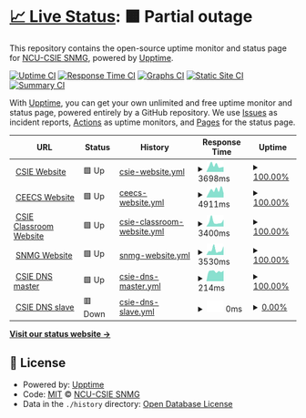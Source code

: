 # [📈 Live Status](https://NCU-CSIE-SNMG.github.io/uptime): <!--live status--> **🟧 Partial outage**

This repository contains the open-source uptime monitor and status page for [NCU-CSIE SNMG](http://snmg.csie.ncu.edu.tw), powered by [Upptime](https://github.com/upptime/upptime).

[![Uptime CI](https://github.com/NCU-CSIE-SNMG/uptime/workflows/Uptime%20CI/badge.svg)](https://github.com/NCU-CSIE-SNMG/uptime/actions?query=workflow%3A%22Uptime+CI%22)
[![Response Time CI](https://github.com/NCU-CSIE-SNMG/uptime/workflows/Response%20Time%20CI/badge.svg)](https://github.com/NCU-CSIE-SNMG/uptime/actions?query=workflow%3A%22Response+Time+CI%22)
[![Graphs CI](https://github.com/NCU-CSIE-SNMG/uptime/workflows/Graphs%20CI/badge.svg)](https://github.com/NCU-CSIE-SNMG/uptime/actions?query=workflow%3A%22Graphs+CI%22)
[![Static Site CI](https://github.com/NCU-CSIE-SNMG/uptime/workflows/Static%20Site%20CI/badge.svg)](https://github.com/NCU-CSIE-SNMG/uptime/actions?query=workflow%3A%22Static+Site+CI%22)
[![Summary CI](https://github.com/NCU-CSIE-SNMG/uptime/workflows/Summary%20CI/badge.svg)](https://github.com/NCU-CSIE-SNMG/uptime/actions?query=workflow%3A%22Summary+CI%22)

With [Upptime](https://upptime.js.org), you can get your own unlimited and free uptime monitor and status page, powered entirely by a GitHub repository. We use [Issues](https://github.com/NCU-CSIE-SNMG/uptime/issues) as incident reports, [Actions](https://github.com/NCU-CSIE-SNMG/uptime/actions) as uptime monitors, and [Pages](https://NCU-CSIE-SNMG.github.io/uptime) for the status page.

<!--start: status pages-->
<!-- This summary is generated by Upptime (https://github.com/upptime/upptime) -->
<!-- Do not edit this manually, your changes will be overwritten -->
<!-- prettier-ignore -->
| URL | Status | History | Response Time | Uptime |
| --- | ------ | ------- | ------------- | ------ |
| <img alt="" src="https://icons.duckduckgo.com/ip3/www.csie.ncu.edu.tw.ico" height="13"> [CSIE Website](https://www.csie.ncu.edu.tw) | 🟩 Up | [csie-website.yml](https://github.com/NCU-CSIE-SNMG/uptime/commits/HEAD/history/csie-website.yml) | <details><summary><img alt="Response time graph" src="./graphs/csie-website/response-time-week.png" height="20"> 3698ms</summary><br><a href="https://NCU-CSIE-SNMG.github.io/uptime/history/csie-website"><img alt="Response time 2996" src="https://img.shields.io/endpoint?url=https%3A%2F%2Fraw.githubusercontent.com%2FNCU-CSIE-SNMG%2Fuptime%2FHEAD%2Fapi%2Fcsie-website%2Fresponse-time.json"></a><br><a href="https://NCU-CSIE-SNMG.github.io/uptime/history/csie-website"><img alt="24-hour response time 2961" src="https://img.shields.io/endpoint?url=https%3A%2F%2Fraw.githubusercontent.com%2FNCU-CSIE-SNMG%2Fuptime%2FHEAD%2Fapi%2Fcsie-website%2Fresponse-time-day.json"></a><br><a href="https://NCU-CSIE-SNMG.github.io/uptime/history/csie-website"><img alt="7-day response time 3698" src="https://img.shields.io/endpoint?url=https%3A%2F%2Fraw.githubusercontent.com%2FNCU-CSIE-SNMG%2Fuptime%2FHEAD%2Fapi%2Fcsie-website%2Fresponse-time-week.json"></a><br><a href="https://NCU-CSIE-SNMG.github.io/uptime/history/csie-website"><img alt="30-day response time 3588" src="https://img.shields.io/endpoint?url=https%3A%2F%2Fraw.githubusercontent.com%2FNCU-CSIE-SNMG%2Fuptime%2FHEAD%2Fapi%2Fcsie-website%2Fresponse-time-month.json"></a><br><a href="https://NCU-CSIE-SNMG.github.io/uptime/history/csie-website"><img alt="1-year response time 3096" src="https://img.shields.io/endpoint?url=https%3A%2F%2Fraw.githubusercontent.com%2FNCU-CSIE-SNMG%2Fuptime%2FHEAD%2Fapi%2Fcsie-website%2Fresponse-time-year.json"></a></details> | <details><summary><a href="https://NCU-CSIE-SNMG.github.io/uptime/history/csie-website">100.00%</a></summary><a href="https://NCU-CSIE-SNMG.github.io/uptime/history/csie-website"><img alt="All-time uptime 99.67%" src="https://img.shields.io/endpoint?url=https%3A%2F%2Fraw.githubusercontent.com%2FNCU-CSIE-SNMG%2Fuptime%2FHEAD%2Fapi%2Fcsie-website%2Fuptime.json"></a><br><a href="https://NCU-CSIE-SNMG.github.io/uptime/history/csie-website"><img alt="24-hour uptime 100.00%" src="https://img.shields.io/endpoint?url=https%3A%2F%2Fraw.githubusercontent.com%2FNCU-CSIE-SNMG%2Fuptime%2FHEAD%2Fapi%2Fcsie-website%2Fuptime-day.json"></a><br><a href="https://NCU-CSIE-SNMG.github.io/uptime/history/csie-website"><img alt="7-day uptime 100.00%" src="https://img.shields.io/endpoint?url=https%3A%2F%2Fraw.githubusercontent.com%2FNCU-CSIE-SNMG%2Fuptime%2FHEAD%2Fapi%2Fcsie-website%2Fuptime-week.json"></a><br><a href="https://NCU-CSIE-SNMG.github.io/uptime/history/csie-website"><img alt="30-day uptime 95.93%" src="https://img.shields.io/endpoint?url=https%3A%2F%2Fraw.githubusercontent.com%2FNCU-CSIE-SNMG%2Fuptime%2FHEAD%2Fapi%2Fcsie-website%2Fuptime-month.json"></a><br><a href="https://NCU-CSIE-SNMG.github.io/uptime/history/csie-website"><img alt="1-year uptime 99.66%" src="https://img.shields.io/endpoint?url=https%3A%2F%2Fraw.githubusercontent.com%2FNCU-CSIE-SNMG%2Fuptime%2FHEAD%2Fapi%2Fcsie-website%2Fuptime-year.json"></a></details>
| <img alt="" src="https://icons.duckduckgo.com/ip3/www.ceecs.ncu.edu.tw.ico" height="13"> [CEECS Website](https://www.ceecs.ncu.edu.tw) | 🟩 Up | [ceecs-website.yml](https://github.com/NCU-CSIE-SNMG/uptime/commits/HEAD/history/ceecs-website.yml) | <details><summary><img alt="Response time graph" src="./graphs/ceecs-website/response-time-week.png" height="20"> 4911ms</summary><br><a href="https://NCU-CSIE-SNMG.github.io/uptime/history/ceecs-website"><img alt="Response time 3434" src="https://img.shields.io/endpoint?url=https%3A%2F%2Fraw.githubusercontent.com%2FNCU-CSIE-SNMG%2Fuptime%2FHEAD%2Fapi%2Fceecs-website%2Fresponse-time.json"></a><br><a href="https://NCU-CSIE-SNMG.github.io/uptime/history/ceecs-website"><img alt="24-hour response time 2866" src="https://img.shields.io/endpoint?url=https%3A%2F%2Fraw.githubusercontent.com%2FNCU-CSIE-SNMG%2Fuptime%2FHEAD%2Fapi%2Fceecs-website%2Fresponse-time-day.json"></a><br><a href="https://NCU-CSIE-SNMG.github.io/uptime/history/ceecs-website"><img alt="7-day response time 4911" src="https://img.shields.io/endpoint?url=https%3A%2F%2Fraw.githubusercontent.com%2FNCU-CSIE-SNMG%2Fuptime%2FHEAD%2Fapi%2Fceecs-website%2Fresponse-time-week.json"></a><br><a href="https://NCU-CSIE-SNMG.github.io/uptime/history/ceecs-website"><img alt="30-day response time 4842" src="https://img.shields.io/endpoint?url=https%3A%2F%2Fraw.githubusercontent.com%2FNCU-CSIE-SNMG%2Fuptime%2FHEAD%2Fapi%2Fceecs-website%2Fresponse-time-month.json"></a><br><a href="https://NCU-CSIE-SNMG.github.io/uptime/history/ceecs-website"><img alt="1-year response time 3675" src="https://img.shields.io/endpoint?url=https%3A%2F%2Fraw.githubusercontent.com%2FNCU-CSIE-SNMG%2Fuptime%2FHEAD%2Fapi%2Fceecs-website%2Fresponse-time-year.json"></a></details> | <details><summary><a href="https://NCU-CSIE-SNMG.github.io/uptime/history/ceecs-website">100.00%</a></summary><a href="https://NCU-CSIE-SNMG.github.io/uptime/history/ceecs-website"><img alt="All-time uptime 99.31%" src="https://img.shields.io/endpoint?url=https%3A%2F%2Fraw.githubusercontent.com%2FNCU-CSIE-SNMG%2Fuptime%2FHEAD%2Fapi%2Fceecs-website%2Fuptime.json"></a><br><a href="https://NCU-CSIE-SNMG.github.io/uptime/history/ceecs-website"><img alt="24-hour uptime 100.00%" src="https://img.shields.io/endpoint?url=https%3A%2F%2Fraw.githubusercontent.com%2FNCU-CSIE-SNMG%2Fuptime%2FHEAD%2Fapi%2Fceecs-website%2Fuptime-day.json"></a><br><a href="https://NCU-CSIE-SNMG.github.io/uptime/history/ceecs-website"><img alt="7-day uptime 100.00%" src="https://img.shields.io/endpoint?url=https%3A%2F%2Fraw.githubusercontent.com%2FNCU-CSIE-SNMG%2Fuptime%2FHEAD%2Fapi%2Fceecs-website%2Fuptime-week.json"></a><br><a href="https://NCU-CSIE-SNMG.github.io/uptime/history/ceecs-website"><img alt="30-day uptime 100.00%" src="https://img.shields.io/endpoint?url=https%3A%2F%2Fraw.githubusercontent.com%2FNCU-CSIE-SNMG%2Fuptime%2FHEAD%2Fapi%2Fceecs-website%2Fuptime-month.json"></a><br><a href="https://NCU-CSIE-SNMG.github.io/uptime/history/ceecs-website"><img alt="1-year uptime 100.00%" src="https://img.shields.io/endpoint?url=https%3A%2F%2Fraw.githubusercontent.com%2FNCU-CSIE-SNMG%2Fuptime%2FHEAD%2Fapi%2Fceecs-website%2Fuptime-year.json"></a></details>
| <img alt="" src="https://icons.duckduckgo.com/ip3/classroom.csie.ncu.edu.tw.ico" height="13"> [CSIE Classroom Website](https://classroom.csie.ncu.edu.tw) | 🟩 Up | [csie-classroom-website.yml](https://github.com/NCU-CSIE-SNMG/uptime/commits/HEAD/history/csie-classroom-website.yml) | <details><summary><img alt="Response time graph" src="./graphs/csie-classroom-website/response-time-week.png" height="20"> 3400ms</summary><br><a href="https://NCU-CSIE-SNMG.github.io/uptime/history/csie-classroom-website"><img alt="Response time 2191" src="https://img.shields.io/endpoint?url=https%3A%2F%2Fraw.githubusercontent.com%2FNCU-CSIE-SNMG%2Fuptime%2FHEAD%2Fapi%2Fcsie-classroom-website%2Fresponse-time.json"></a><br><a href="https://NCU-CSIE-SNMG.github.io/uptime/history/csie-classroom-website"><img alt="24-hour response time 4738" src="https://img.shields.io/endpoint?url=https%3A%2F%2Fraw.githubusercontent.com%2FNCU-CSIE-SNMG%2Fuptime%2FHEAD%2Fapi%2Fcsie-classroom-website%2Fresponse-time-day.json"></a><br><a href="https://NCU-CSIE-SNMG.github.io/uptime/history/csie-classroom-website"><img alt="7-day response time 3400" src="https://img.shields.io/endpoint?url=https%3A%2F%2Fraw.githubusercontent.com%2FNCU-CSIE-SNMG%2Fuptime%2FHEAD%2Fapi%2Fcsie-classroom-website%2Fresponse-time-week.json"></a><br><a href="https://NCU-CSIE-SNMG.github.io/uptime/history/csie-classroom-website"><img alt="30-day response time 3023" src="https://img.shields.io/endpoint?url=https%3A%2F%2Fraw.githubusercontent.com%2FNCU-CSIE-SNMG%2Fuptime%2FHEAD%2Fapi%2Fcsie-classroom-website%2Fresponse-time-month.json"></a><br><a href="https://NCU-CSIE-SNMG.github.io/uptime/history/csie-classroom-website"><img alt="1-year response time 2343" src="https://img.shields.io/endpoint?url=https%3A%2F%2Fraw.githubusercontent.com%2FNCU-CSIE-SNMG%2Fuptime%2FHEAD%2Fapi%2Fcsie-classroom-website%2Fresponse-time-year.json"></a></details> | <details><summary><a href="https://NCU-CSIE-SNMG.github.io/uptime/history/csie-classroom-website">100.00%</a></summary><a href="https://NCU-CSIE-SNMG.github.io/uptime/history/csie-classroom-website"><img alt="All-time uptime 99.86%" src="https://img.shields.io/endpoint?url=https%3A%2F%2Fraw.githubusercontent.com%2FNCU-CSIE-SNMG%2Fuptime%2FHEAD%2Fapi%2Fcsie-classroom-website%2Fuptime.json"></a><br><a href="https://NCU-CSIE-SNMG.github.io/uptime/history/csie-classroom-website"><img alt="24-hour uptime 100.00%" src="https://img.shields.io/endpoint?url=https%3A%2F%2Fraw.githubusercontent.com%2FNCU-CSIE-SNMG%2Fuptime%2FHEAD%2Fapi%2Fcsie-classroom-website%2Fuptime-day.json"></a><br><a href="https://NCU-CSIE-SNMG.github.io/uptime/history/csie-classroom-website"><img alt="7-day uptime 100.00%" src="https://img.shields.io/endpoint?url=https%3A%2F%2Fraw.githubusercontent.com%2FNCU-CSIE-SNMG%2Fuptime%2FHEAD%2Fapi%2Fcsie-classroom-website%2Fuptime-week.json"></a><br><a href="https://NCU-CSIE-SNMG.github.io/uptime/history/csie-classroom-website"><img alt="30-day uptime 100.00%" src="https://img.shields.io/endpoint?url=https%3A%2F%2Fraw.githubusercontent.com%2FNCU-CSIE-SNMG%2Fuptime%2FHEAD%2Fapi%2Fcsie-classroom-website%2Fuptime-month.json"></a><br><a href="https://NCU-CSIE-SNMG.github.io/uptime/history/csie-classroom-website"><img alt="1-year uptime 99.96%" src="https://img.shields.io/endpoint?url=https%3A%2F%2Fraw.githubusercontent.com%2FNCU-CSIE-SNMG%2Fuptime%2FHEAD%2Fapi%2Fcsie-classroom-website%2Fuptime-year.json"></a></details>
| <img alt="" src="https://icons.duckduckgo.com/ip3/snmg.csie.ncu.edu.tw.ico" height="13"> [SNMG Website](https://snmg.csie.ncu.edu.tw) | 🟩 Up | [snmg-website.yml](https://github.com/NCU-CSIE-SNMG/uptime/commits/HEAD/history/snmg-website.yml) | <details><summary><img alt="Response time graph" src="./graphs/snmg-website/response-time-week.png" height="20"> 3530ms</summary><br><a href="https://NCU-CSIE-SNMG.github.io/uptime/history/snmg-website"><img alt="Response time 2614" src="https://img.shields.io/endpoint?url=https%3A%2F%2Fraw.githubusercontent.com%2FNCU-CSIE-SNMG%2Fuptime%2FHEAD%2Fapi%2Fsnmg-website%2Fresponse-time.json"></a><br><a href="https://NCU-CSIE-SNMG.github.io/uptime/history/snmg-website"><img alt="24-hour response time 5977" src="https://img.shields.io/endpoint?url=https%3A%2F%2Fraw.githubusercontent.com%2FNCU-CSIE-SNMG%2Fuptime%2FHEAD%2Fapi%2Fsnmg-website%2Fresponse-time-day.json"></a><br><a href="https://NCU-CSIE-SNMG.github.io/uptime/history/snmg-website"><img alt="7-day response time 3530" src="https://img.shields.io/endpoint?url=https%3A%2F%2Fraw.githubusercontent.com%2FNCU-CSIE-SNMG%2Fuptime%2FHEAD%2Fapi%2Fsnmg-website%2Fresponse-time-week.json"></a><br><a href="https://NCU-CSIE-SNMG.github.io/uptime/history/snmg-website"><img alt="30-day response time 3289" src="https://img.shields.io/endpoint?url=https%3A%2F%2Fraw.githubusercontent.com%2FNCU-CSIE-SNMG%2Fuptime%2FHEAD%2Fapi%2Fsnmg-website%2Fresponse-time-month.json"></a><br><a href="https://NCU-CSIE-SNMG.github.io/uptime/history/snmg-website"><img alt="1-year response time 2614" src="https://img.shields.io/endpoint?url=https%3A%2F%2Fraw.githubusercontent.com%2FNCU-CSIE-SNMG%2Fuptime%2FHEAD%2Fapi%2Fsnmg-website%2Fresponse-time-year.json"></a></details> | <details><summary><a href="https://NCU-CSIE-SNMG.github.io/uptime/history/snmg-website">100.00%</a></summary><a href="https://NCU-CSIE-SNMG.github.io/uptime/history/snmg-website"><img alt="All-time uptime 99.74%" src="https://img.shields.io/endpoint?url=https%3A%2F%2Fraw.githubusercontent.com%2FNCU-CSIE-SNMG%2Fuptime%2FHEAD%2Fapi%2Fsnmg-website%2Fuptime.json"></a><br><a href="https://NCU-CSIE-SNMG.github.io/uptime/history/snmg-website"><img alt="24-hour uptime 100.00%" src="https://img.shields.io/endpoint?url=https%3A%2F%2Fraw.githubusercontent.com%2FNCU-CSIE-SNMG%2Fuptime%2FHEAD%2Fapi%2Fsnmg-website%2Fuptime-day.json"></a><br><a href="https://NCU-CSIE-SNMG.github.io/uptime/history/snmg-website"><img alt="7-day uptime 100.00%" src="https://img.shields.io/endpoint?url=https%3A%2F%2Fraw.githubusercontent.com%2FNCU-CSIE-SNMG%2Fuptime%2FHEAD%2Fapi%2Fsnmg-website%2Fuptime-week.json"></a><br><a href="https://NCU-CSIE-SNMG.github.io/uptime/history/snmg-website"><img alt="30-day uptime 100.00%" src="https://img.shields.io/endpoint?url=https%3A%2F%2Fraw.githubusercontent.com%2FNCU-CSIE-SNMG%2Fuptime%2FHEAD%2Fapi%2Fsnmg-website%2Fuptime-month.json"></a><br><a href="https://NCU-CSIE-SNMG.github.io/uptime/history/snmg-website"><img alt="1-year uptime 99.74%" src="https://img.shields.io/endpoint?url=https%3A%2F%2Fraw.githubusercontent.com%2FNCU-CSIE-SNMG%2Fuptime%2FHEAD%2Fapi%2Fsnmg-website%2Fuptime-year.json"></a></details>
| <img alt="" src="https://icons.duckduckgo.com/ip3/null.ico" height="13"> [CSIE DNS master](140.115.50.1) | 🟩 Up | [csie-dns-master.yml](https://github.com/NCU-CSIE-SNMG/uptime/commits/HEAD/history/csie-dns-master.yml) | <details><summary><img alt="Response time graph" src="./graphs/csie-dns-master/response-time-week.png" height="20"> 214ms</summary><br><a href="https://NCU-CSIE-SNMG.github.io/uptime/history/csie-dns-master"><img alt="Response time 209" src="https://img.shields.io/endpoint?url=https%3A%2F%2Fraw.githubusercontent.com%2FNCU-CSIE-SNMG%2Fuptime%2FHEAD%2Fapi%2Fcsie-dns-master%2Fresponse-time.json"></a><br><a href="https://NCU-CSIE-SNMG.github.io/uptime/history/csie-dns-master"><img alt="24-hour response time 227" src="https://img.shields.io/endpoint?url=https%3A%2F%2Fraw.githubusercontent.com%2FNCU-CSIE-SNMG%2Fuptime%2FHEAD%2Fapi%2Fcsie-dns-master%2Fresponse-time-day.json"></a><br><a href="https://NCU-CSIE-SNMG.github.io/uptime/history/csie-dns-master"><img alt="7-day response time 214" src="https://img.shields.io/endpoint?url=https%3A%2F%2Fraw.githubusercontent.com%2FNCU-CSIE-SNMG%2Fuptime%2FHEAD%2Fapi%2Fcsie-dns-master%2Fresponse-time-week.json"></a><br><a href="https://NCU-CSIE-SNMG.github.io/uptime/history/csie-dns-master"><img alt="30-day response time 211" src="https://img.shields.io/endpoint?url=https%3A%2F%2Fraw.githubusercontent.com%2FNCU-CSIE-SNMG%2Fuptime%2FHEAD%2Fapi%2Fcsie-dns-master%2Fresponse-time-month.json"></a><br><a href="https://NCU-CSIE-SNMG.github.io/uptime/history/csie-dns-master"><img alt="1-year response time 209" src="https://img.shields.io/endpoint?url=https%3A%2F%2Fraw.githubusercontent.com%2FNCU-CSIE-SNMG%2Fuptime%2FHEAD%2Fapi%2Fcsie-dns-master%2Fresponse-time-year.json"></a></details> | <details><summary><a href="https://NCU-CSIE-SNMG.github.io/uptime/history/csie-dns-master">100.00%</a></summary><a href="https://NCU-CSIE-SNMG.github.io/uptime/history/csie-dns-master"><img alt="All-time uptime 99.97%" src="https://img.shields.io/endpoint?url=https%3A%2F%2Fraw.githubusercontent.com%2FNCU-CSIE-SNMG%2Fuptime%2FHEAD%2Fapi%2Fcsie-dns-master%2Fuptime.json"></a><br><a href="https://NCU-CSIE-SNMG.github.io/uptime/history/csie-dns-master"><img alt="24-hour uptime 100.00%" src="https://img.shields.io/endpoint?url=https%3A%2F%2Fraw.githubusercontent.com%2FNCU-CSIE-SNMG%2Fuptime%2FHEAD%2Fapi%2Fcsie-dns-master%2Fuptime-day.json"></a><br><a href="https://NCU-CSIE-SNMG.github.io/uptime/history/csie-dns-master"><img alt="7-day uptime 100.00%" src="https://img.shields.io/endpoint?url=https%3A%2F%2Fraw.githubusercontent.com%2FNCU-CSIE-SNMG%2Fuptime%2FHEAD%2Fapi%2Fcsie-dns-master%2Fuptime-week.json"></a><br><a href="https://NCU-CSIE-SNMG.github.io/uptime/history/csie-dns-master"><img alt="30-day uptime 100.00%" src="https://img.shields.io/endpoint?url=https%3A%2F%2Fraw.githubusercontent.com%2FNCU-CSIE-SNMG%2Fuptime%2FHEAD%2Fapi%2Fcsie-dns-master%2Fuptime-month.json"></a><br><a href="https://NCU-CSIE-SNMG.github.io/uptime/history/csie-dns-master"><img alt="1-year uptime 99.97%" src="https://img.shields.io/endpoint?url=https%3A%2F%2Fraw.githubusercontent.com%2FNCU-CSIE-SNMG%2Fuptime%2FHEAD%2Fapi%2Fcsie-dns-master%2Fuptime-year.json"></a></details>
| <img alt="" src="https://icons.duckduckgo.com/ip3/null.ico" height="13"> [CSIE DNS slave](140.115.50.2) | 🟥 Down | [csie-dns-slave.yml](https://github.com/NCU-CSIE-SNMG/uptime/commits/HEAD/history/csie-dns-slave.yml) | <details><summary><img alt="Response time graph" src="./graphs/csie-dns-slave/response-time-week.png" height="20"> 0ms</summary><br><a href="https://NCU-CSIE-SNMG.github.io/uptime/history/csie-dns-slave"><img alt="Response time 209" src="https://img.shields.io/endpoint?url=https%3A%2F%2Fraw.githubusercontent.com%2FNCU-CSIE-SNMG%2Fuptime%2FHEAD%2Fapi%2Fcsie-dns-slave%2Fresponse-time.json"></a><br><a href="https://NCU-CSIE-SNMG.github.io/uptime/history/csie-dns-slave"><img alt="24-hour response time 0" src="https://img.shields.io/endpoint?url=https%3A%2F%2Fraw.githubusercontent.com%2FNCU-CSIE-SNMG%2Fuptime%2FHEAD%2Fapi%2Fcsie-dns-slave%2Fresponse-time-day.json"></a><br><a href="https://NCU-CSIE-SNMG.github.io/uptime/history/csie-dns-slave"><img alt="7-day response time 0" src="https://img.shields.io/endpoint?url=https%3A%2F%2Fraw.githubusercontent.com%2FNCU-CSIE-SNMG%2Fuptime%2FHEAD%2Fapi%2Fcsie-dns-slave%2Fresponse-time-week.json"></a><br><a href="https://NCU-CSIE-SNMG.github.io/uptime/history/csie-dns-slave"><img alt="30-day response time 0" src="https://img.shields.io/endpoint?url=https%3A%2F%2Fraw.githubusercontent.com%2FNCU-CSIE-SNMG%2Fuptime%2FHEAD%2Fapi%2Fcsie-dns-slave%2Fresponse-time-month.json"></a><br><a href="https://NCU-CSIE-SNMG.github.io/uptime/history/csie-dns-slave"><img alt="1-year response time 209" src="https://img.shields.io/endpoint?url=https%3A%2F%2Fraw.githubusercontent.com%2FNCU-CSIE-SNMG%2Fuptime%2FHEAD%2Fapi%2Fcsie-dns-slave%2Fresponse-time-year.json"></a></details> | <details><summary><a href="https://NCU-CSIE-SNMG.github.io/uptime/history/csie-dns-slave">0.00%</a></summary><a href="https://NCU-CSIE-SNMG.github.io/uptime/history/csie-dns-slave"><img alt="All-time uptime 58.89%" src="https://img.shields.io/endpoint?url=https%3A%2F%2Fraw.githubusercontent.com%2FNCU-CSIE-SNMG%2Fuptime%2FHEAD%2Fapi%2Fcsie-dns-slave%2Fuptime.json"></a><br><a href="https://NCU-CSIE-SNMG.github.io/uptime/history/csie-dns-slave"><img alt="24-hour uptime 0.00%" src="https://img.shields.io/endpoint?url=https%3A%2F%2Fraw.githubusercontent.com%2FNCU-CSIE-SNMG%2Fuptime%2FHEAD%2Fapi%2Fcsie-dns-slave%2Fuptime-day.json"></a><br><a href="https://NCU-CSIE-SNMG.github.io/uptime/history/csie-dns-slave"><img alt="7-day uptime 0.00%" src="https://img.shields.io/endpoint?url=https%3A%2F%2Fraw.githubusercontent.com%2FNCU-CSIE-SNMG%2Fuptime%2FHEAD%2Fapi%2Fcsie-dns-slave%2Fuptime-week.json"></a><br><a href="https://NCU-CSIE-SNMG.github.io/uptime/history/csie-dns-slave"><img alt="30-day uptime 0.00%" src="https://img.shields.io/endpoint?url=https%3A%2F%2Fraw.githubusercontent.com%2FNCU-CSIE-SNMG%2Fuptime%2FHEAD%2Fapi%2Fcsie-dns-slave%2Fuptime-month.json"></a><br><a href="https://NCU-CSIE-SNMG.github.io/uptime/history/csie-dns-slave"><img alt="1-year uptime 58.89%" src="https://img.shields.io/endpoint?url=https%3A%2F%2Fraw.githubusercontent.com%2FNCU-CSIE-SNMG%2Fuptime%2FHEAD%2Fapi%2Fcsie-dns-slave%2Fuptime-year.json"></a></details>

<!--end: status pages-->

[**Visit our status website →**](https://NCU-CSIE-SNMG.github.io/uptime)

## 📄 License

- Powered by: [Upptime](https://github.com/upptime/upptime)
- Code: [MIT](./LICENSE) © [NCU-CSIE SNMG](http://snmg.csie.ncu.edu.tw)
- Data in the `./history` directory: [Open Database License](https://opendatacommons.org/licenses/odbl/1-0/)
